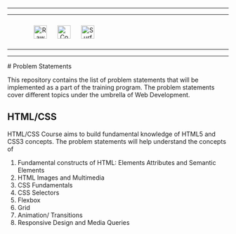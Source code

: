 <!-- ![Raw Engineering Logo](https://cdn.fs.teachablecdn.com/x9yTAU9KTOSTBuyNAwHh) -->
<hr/>
<hr/>
<div style="width:80%; margin:auto">
<img src="https://cdn.fs.teachablecdn.com/x9yTAU9KTOSTBuyNAwHh" alt="Raw Engineering Logo" height="30px" width="auto" display="inline" style="text-align:center; padding:10px">
<img src="https://cdn.fs.teachablecdn.com/r5Y7qjbqT06GjMS4QA0W" alt="Contentstack Logo" height="30px" width="auto"display="inline" style="text-align:center; padding:10px">
<img src="https://cdn.fs.teachablecdn.com/Im7e2oBzRcK0CpFhP679" alt="Surfboard Logo" height="30px" width="auto" display="inline" style="text-align:center; padding:10px" >
</div>
<hr/>
<hr/>
# Problem Statements

This repository contains the list of problem statements that will be implemented as
a part of the training program. The problem statements cover different topics
under the umbrella of Web Development.

## HTML/CSS

HTML/CSS Course aims to build fundamental knowledge of HTML5 and CSS3 concepts. The problem statements will help understand the concepts of

1. Fundamental constructs of HTML: Elements Attributes and Semantic Elements
2. HTML Images and Multimedia
3. CSS Fundamentals
4. CSS Selectors
5. Flexbox
6. Grid
7. Animation/ Transitions
8. Responsive Design and Media Queries
